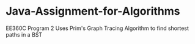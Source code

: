 # Java-Assignment-for-Algorithms
EE360C Program 2
Uses Prim's Graph Tracing Algorithm to find shortest paths in a BST
